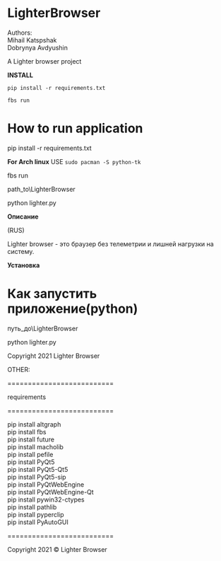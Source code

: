 # LighterBrowser

Authors: <br/>
Mihail Katspshak <br/>
Dobrynya Avdyushin <br/>

A Lighter browser project

<b>INSTALL</b>

`pip install -r requirements.txt`

`fbs run`

# How to run application

pip install -r requirements.txt

<b>For Arch linux</b> USE
`sudo pacman -S python-tk` 

fbs run


path_to\LighterBrowser

python lighter.py


<b>Описание</b>

(RUS)

Lighter browser - это браузер без телеметрии и лишней нагрузки на систему.

<b>Установка</b>

# Как запустить приложение(python)

путь_до\LighterBrowser

python lighter.py


Copyright 2021 Lighter Browser


OTHER:

==========================

requirements

==========================

pip install altgraph  <br/>
pip install fbs <br/>
pip install future <br/>
pip install macholib <br/>
pip install pefile <br/>
pip install PyQt5 <br/>
pip install PyQt5-Qt5 <br/>
pip install PyQt5-sip <br/>
pip install PyQtWebEngine <br/>
pip install PyQtWebEngine-Qt <br/>
pip install pywin32-ctypes <br/>
pip install pathlib <br/>
pip install pyperclip <br/>
pip install PyAutoGUI <br/>

==========================

Copyright 2021 © Lighter Browser
